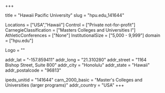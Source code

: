 
+++

title = "Hawaii Pacific University"
slug = "hpu.edu_141644"

Locations = ["USA","Hawaii"]
Control = ["Private not-for-profit"]
CarnegieClassification = ["Masters Colleges and Universities I"]
AthleticConferences = ["None"]
InstitutionalSize = ["5,000 - 9,999"]
domain = ["hpu.edu"]

Logo = ""

addr_lat = "-157.859411"
addr_long = "21.310280"
addr_street = "1164 Bishop Street, Suite 800"
addr_city = "Honolulu"
addr_state = "Hawaii"
addr_postalcode = "96813"

ipeds_unitid = "141644"
carn_2000_basic = "Master's Colleges and Universities (larger programs)"
addr_country = "USA"
+++
    
